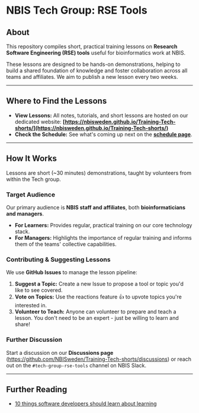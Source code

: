 # NBIS Tech Group: RSE Tools

## About

This repository compiles short, practical training lessons on **Research Software Engineering (RSE) tools** useful for bioinformatics work at NBIS.

These lessons are designed to be hands-on demonstrations, helping to build a shared foundation of knowledge and foster collaboration across all teams and affiliates. We aim to publish a new lesson every two weeks.

---

## Where to Find the Lessons

* **View Lessons:** All notes, tutorials, and short lessons are hosted on our dedicated website:
**[https://nbisweden.github.io/Training-Tech-shorts/](https://nbisweden.github.io/Training-Tech-shorts/)**
* **Check the Schedule:** See what's coming up next on the **[schedule page](https://nbisweden.github.io/Training-Tech-shorts/schedule.html)**.

---

## How It Works

Lessons are short (~30 minutes) demonstrations, taught by volunteers from within the Tech group.

### Target Audience

Our primary audience is **NBIS staff and affiliates**, both **bioinformaticians and managers**.
* **For Learners:** Provides regular, practical training on our core technology stack.
* **For Managers:** Highlights the importance of regular training and informs them of the teams' collective capabilities.

### Contributing & Suggesting Lessons

We use **GitHub Issues** to manage the lesson pipeline:

1. **Suggest a Topic:** Create a new Issue to propose a tool or topic you'd like to see covered.
2. **Vote on Topics:** Use the reactions feature 👍 to upvote topics you're interested in.
3. **Volunteer to Teach:** Anyone can volunteer to prepare and teach a lesson. You don't need to be an expert - just be willing to learn and share!

### Further Discussion

Start a discussion on our **Discussions page** (https://github.com/NBISweden/Training-Tech-shorts/discussions)
or reach out on the `#tech-group-rse-tools` channel on NBIS Slack.

---

## Further Reading

* [10 things software developers should learn about learning](https://cacm.acm.org/magazines/2024/1/278891-10-things-software-developers-should-learn-about-learning/fulltext)
